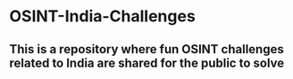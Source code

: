 # OSINT-India-Challenges

## This is a repository where fun OSINT challenges related to India are shared for the public to solve
